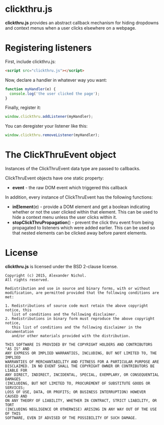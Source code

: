 # clickthru.js

**clickthru.js** provides an abstract callback mechanism for hiding dropdowns and context menus when a user clicks elsewhere on a webpage.

# Registering listeners

First, include clickthru.js:

```html
<script src="clickthru.js"></script>
```

Now, declare a handler in whatever way you want:

```javascript
function myHandler(e) {
  console.log('the user clicked the page');
}
```

Finally, register it:

```javascript
window.clickthru.addListener(myHandler);
```

You can deregister your listener like this:

```javascript
window.clickthru.removeListener(myHandler);
```

# The ClickThruEvent object

Instances of the ClickThruEvent data type are passed to callbacks.

ClickThruEvent objects have one static property:

 * **event** - the raw DOM event which triggered this callback

In addition, every instance of ClickThruEvent has the following functions:

 * **inElement**(e) - provide a DOM element and get a boolean indicating whether or not the user clicked within that element. This can be used to hide a context menu unless the user clicks within it.
 * **stopClickThruPropagation**() - prevent the click thru event from being propagated to listeners which were added earlier. This can be used so that nested elements can be clicked away before parent elements.

# License

**clickthru.js** is licensed under the BSD 2-clause license.

```
Copyright (c) 2015, Alexander Nichol.
All rights reserved.

Redistribution and use in source and binary forms, with or without
modification, are permitted provided that the following conditions are met:

1. Redistributions of source code must retain the above copyright notice, this
   list of conditions and the following disclaimer. 
2. Redistributions in binary form must reproduce the above copyright notice,
   this list of conditions and the following disclaimer in the documentation
   and/or other materials provided with the distribution.

THIS SOFTWARE IS PROVIDED BY THE COPYRIGHT HOLDERS AND CONTRIBUTORS "AS IS" AND
ANY EXPRESS OR IMPLIED WARRANTIES, INCLUDING, BUT NOT LIMITED TO, THE IMPLIED
WARRANTIES OF MERCHANTABILITY AND FITNESS FOR A PARTICULAR PURPOSE ARE
DISCLAIMED. IN NO EVENT SHALL THE COPYRIGHT OWNER OR CONTRIBUTORS BE LIABLE FOR
ANY DIRECT, INDIRECT, INCIDENTAL, SPECIAL, EXEMPLARY, OR CONSEQUENTIAL DAMAGES
(INCLUDING, BUT NOT LIMITED TO, PROCUREMENT OF SUBSTITUTE GOODS OR SERVICES;
LOSS OF USE, DATA, OR PROFITS; OR BUSINESS INTERRUPTION) HOWEVER CAUSED AND
ON ANY THEORY OF LIABILITY, WHETHER IN CONTRACT, STRICT LIABILITY, OR TORT
(INCLUDING NEGLIGENCE OR OTHERWISE) ARISING IN ANY WAY OUT OF THE USE OF THIS
SOFTWARE, EVEN IF ADVISED OF THE POSSIBILITY OF SUCH DAMAGE.
```
